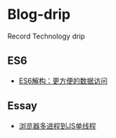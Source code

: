 # Blog-drip
Record Technology drip 

## ES6
- [ES6解构：更方便的数据访问](https://github.com/DamonEast/Blog-drip/issues/1)
## Essay
- [浏览器多进程到JS单线程](https://github.com/DamonEast/Blog-drip/issues/2)